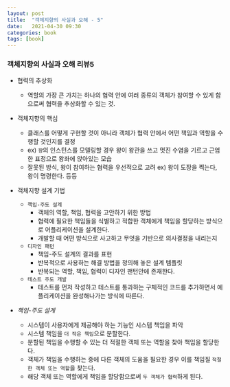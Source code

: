 ```yaml
---
layout: post
title:  "객체지향의 사실과 오해 - 5"
date:   2021-04-30 09:30
categories: book
tags: [book]
---
```

### 객체지향의 사실과 오해 리뷰5
    
* 협력의 추상화
    - 역할의 가장 큰 가치는 하나의 협력 안에 여러 종류의 객체가 참여할 수 있게 함으로써 협력을 추상화할 수 있는 것.

* 객체지향의 핵심
    - 클래스를 어떻게 구현할 것이 아니라 객체가 협력 안에서 어떤 책임과 역할을 수행할 것인지를 결정
    - ex) `왕`의 인스턴스를 모델링할 경우 왕이 왕관을 쓰고 멋진 수염을 기르고 근엄한 표정으로 왕좌에 앉아있는 모습
    - 잘못된 방식, 왕이 참여하는 협력을 우선적으로 고려 ex) 왕이 도장을 찍는다, 왕이 명령한다. 등등

* 객체지향 설계 기법
    - `책임-주도 설계`
        - 객체의 역할, 책임, 협력을 고안하기 위한 방법
        - 협력에 필요한 책임들을 식별하고 적합한 객체에게 책임을 할당하는 방식으로 어플리케이션을 설계한다.
        - 개발할 때 어떤 방식으로 사고하고 무엇을 기반으로 의사결정을 내리는지
    - `디자인 패턴`
        - 책임-주도 설계의 결과를 표현
        - 반복적으로 사용하는 해결 방법을 정의해 놓은 설계 템플릿
        - 반복되는 역할, 책임, 협력이 디자인 팬턴안에 존재한다.
    - `테스트 주도 개발`
        - 테스트를 먼저 작성하고 테스트를 통과하는 구체적인 코드를 추가하면서 에플리케이션을 완성해나가는 방식에 따른다.
    

* _책임-주도 설계_
    - 시스템이 사용자에게 제공해야 하는 기능인 시스템 책임을 파악
    - 시스템 책임을 `더 작은 책임`으로 분할한다.
    - 분할된 책임을 수행할 수 있는 더 적절한 객체 또는 역할을 찾아 책임을 할당한다.
    - 객체가 책임을 수행하는 중에 다른 객체의 도움을 필요한 경우 이를 책임질 `적절한 객체 또는 역할`을 찾는다.
    - 해당 객체 또는 역할에게 책임을 할당함으로써 `두 객체가 협력`하게 된다.

